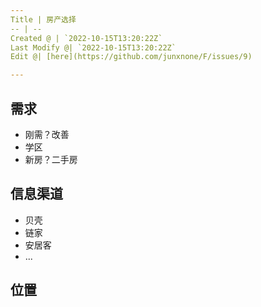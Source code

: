 ```yaml
---
Title | 房产选择
-- | --
Created @ | `2022-10-15T13:20:22Z`
Last Modify @| `2022-10-15T13:20:22Z`
Edit @| [here](https://github.com/junxnone/F/issues/9)

---
```


## 需求

- 刚需？改善
- 学区
- 新房？二手房

## 信息渠道

- 贝壳
- 链家
- 安居客
- ...


## 位置


